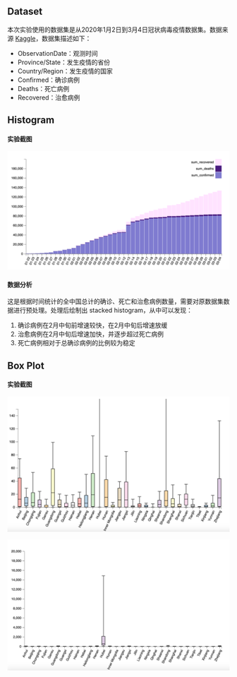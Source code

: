## Dataset

本次实验使用的数据集是从2020年1月2日到3月4日冠状病毒疫情数据集。数据来源 [Kaggle](https://www.kaggle.com/sudalairajkumar/novel-corona-virus-2019-dataset)，数据集描述如下：

- ObservationDate：观测时间
- Province/State：发生疫情的省份
- Country/Region：发生疫情的国家
- Confirmed：确诊病例
- Deaths：死亡病例
- Recovered：治愈病例



## Histogram

#### 实验截图

![image-20200320095543182](images/image-20200320095543182.png)

#### 数据分析

这是根据时间统计的全中国总计的确诊、死亡和治愈病例数量，需要对原数据集数据进行预处理。处理后绘制出 stacked histogram，从中可以发现：

1. 确诊病例在2月中旬前增速较快，在2月中旬后增速放缓
2. 治愈病例在2月中旬后增速加快，并逐步超过死亡病例
3. 死亡病例相对于总确诊病例的比例较为稳定



## Box Plot

#### 实验截图

![image-20200320095957602](images/image-20200320095957602.png)

![image-20200320100044155](images/image-20200320100044155.png)